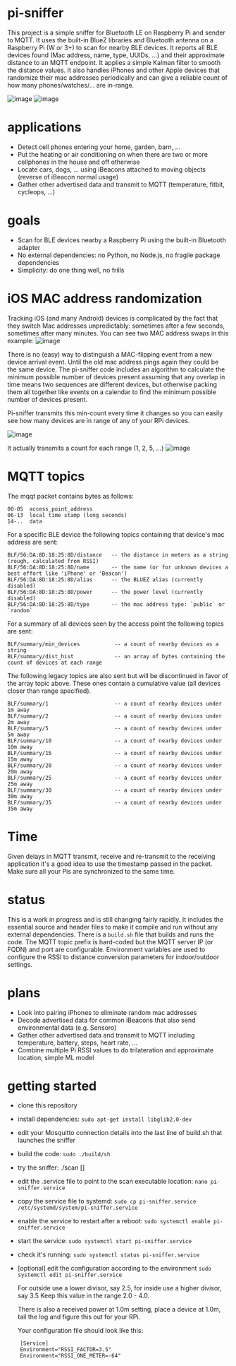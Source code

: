 # pi-sniffer
This project is a simple sniffer for Bluetooth LE on Raspberry Pi and sender to MQTT. It uses the built-in BlueZ libraries and Bluetooth antenna on a Raspberry Pi (W or 3+) to scan for nearby BLE devices. 
It reports all BLE devices found (Mac address, name, type, UUIDs, ...) and their approximate distance to an MQTT endpoint. It applies a simple
Kalman filter to smooth the distance values. It also handles iPhones and other Apple devices that randomize their mac addresses periodically and can give a reliable count of how many phones/watches/... are in-range.

![image](https://user-images.githubusercontent.com/347540/85953280-1cb7f300-b924-11ea-96d5-07c217a57e24.png "Multiple Pis and many BLE devices in action")
![image](https://user-images.githubusercontent.com/347540/85953412-dd3dd680-b924-11ea-8eeb-a3b328f91d19.png "A single stationary device")

# applications
* Detect cell phones entering your home, garden, barn, ...
* Put the heating or air conditioning on when there are two or more cellphones in the house and off otherwise
* Locate cars, dogs, ... using iBeacons attached to moving objects (reverse of iBeacon normal usage) 
* Gather other advertised data and transmit to MQTT (temperature, fitbit, cycleops, ...)

# goals
* Scan for BLE devices nearby a Raspberry Pi using the built-in Bluetooth adapter
* No external dependencies: no Python, no Node.js, no fragile package dependencies
* Simplicity: do one thing well, no frills

# iOS MAC address randomization
Tracking iOS (and many Android) devices is complicated by the fact that they switch Mac addresses unpredictably: sometimes after a few seconds, sometimes after many minutes. You can see two MAC address swaps in this example:
![image](https://user-images.githubusercontent.com/347540/85953525-cc419500-b925-11ea-9693-012aeaa61b60.png)

There is no (easy) way to distinguish a MAC-flipping event from a new device arrival event. Until the old mac address pings again they could be the same device.
The pi-sniffer code includes an algorithm to calculate the minimum possible number of devices present assuming that any overlap in time means two sequences are different devices, but otherwise packing them all together like events on a calendar to find the minimum possible number of devices present.

Pi-sniffer transmits this min-count every time it changes so you can easily see how many devices are in range of any of your RPi devices.

![image](https://user-images.githubusercontent.com/347540/85953581-54279f00-b926-11ea-8d02-fb155d409f61.png)

It actually transmits a count for each range (1, 2, 5, ...)
![image](https://user-images.githubusercontent.com/347540/86996091-8ffd0880-c15f-11ea-991b-8a613041e4a0.png)

# MQTT topics

The mqqt packet contains bytes as follows:

    00-05  access_point_address
    06-13  local time stamp (long seconds)
    14-..  data

For a specific BLE device the following topics containing that device's mac address are sent:

    BLF/56:DA:8D:18:25:8D/distance   -- the distance in meters as a string (rough, calculated from RSSI)
    BLF/56:DA:8D:18:25:8D/name       -- the name (or for unknown devices a best effort like 'iPhone' or 'Beacon')
    BLF/56:DA:8D:18:25:8D/alias      -- the BLUEZ alias (currently disabled)
    BLF/56:DA:8D:18:25:8D/power      -- the power level (currently disabled)
    BLF/56:DA:8D:18:25:8D/type       -- the mac address type: `public` or `random`
   
For a summary of all devices seen by the access point the following topics are sent:

    BLF/summary/min_devices           -- a count of nearby devices as a string
    BLF/summary/dist_hist             -- an array of bytes containing the count of devices at each range 
   
The following legacy topics are also sent but will be discontinued in favor of the array topic above. These ones contain a cumulative value (all devices closer than range specified).

    BLF/summary/1                     -- a count of nearby devices under 1m away
    BLF/summary/2                     -- a count of nearby devices under 2m away
    BLF/summary/5                     -- a count of nearby devices under 5m away
    BLF/summary/10                    -- a count of nearby devices under 10m away
    BLF/summary/15                    -- a count of nearby devices under 15m away
    BLF/summary/20                    -- a count of nearby devices under 20m away
    BLF/summary/25                    -- a count of nearby devices under 25m away
    BLF/summary/30                    -- a count of nearby devices under 30m away
    BLF/summary/35                    -- a count of nearby devices under 35m away

# Time

Given delays in MQTT transmit, receive and re-transmit to the receiving application it's a good idea to use the timestamp passed in the packet. Make
sure all your Pis are synchronized to the same time.

# status
This is a work in progress and is still changing fairly rapidly.
It includes the essential source and header files to make it compile and run without any external dependencies. 
There is a `build.sh` file that builds and runs the code. 
The MQTT topic prefix is hard-coded but the MQTT server IP (or FQDN) and port are configurable.
Environment variables are used to configure the RSSI to distance conversion parameters for indoor/outdoor settings.

# plans
* Look into pairing iPhones to eliminate random mac addresses
* Decode advertised data for common iBeacons that also send environmental data (e.g. Sensoro)
* Gather other advertised data and transmit to MQTT including temperature, battery, steps, heart rate, ...
* Combine multiple Pi RSSI values to do trilateration and approximate location, simple ML model

# getting started

* clone this repository
* install dependencies:    `sudo apt-get install libglib2.0-dev`
* edit your Mosquitto connection details into the last line of build.sh that launches the sniffer
* build the code:   `sudo ./build/sh`
* try the sniffer: ./scan <mqtt server ip> [<port>]
* edit the .service file to point to the scan executable location:
    `nano pi-sniffer.service`

* copy the service file to systemd:
    `sudo cp pi-sniffer.service /etc/systemd/system/pi-sniffer.service`

* enable the service to restart after a reboot:
    `sudo systemctl enable pi-sniffer.service`

* start the service:
    `sudo systemctl start pi-sniffer.service`

* check it's running:
    `sudo systemctl status pi-sniffer.service`

* [optional] edit the configuration according to the environment
    `sudo systemctl edit pi-sniffer.service`

    For outside use a lower divisor, say 2.5, for inside use a higher divisor, say 3.5
    Keep this value in the range 2.0 - 4.0.

    There is also a received power at 1.0m setting, place a device at 1.0m, tail the log and figure this out for your RPi.

    Your configuration file should look like this:

````
    [Service]
    Environment="RSSI_FACTOR=3.5"
    Environment="RSSI_ONE_METER=-64"
````
